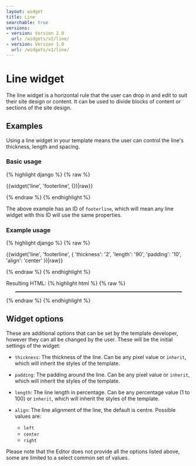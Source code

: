 ```yaml
---
layout: widget
title: Line
searchable: true
versions:
- version: Version 2.0
  url: /widgets/v2/line/
- version: Version 1.0
  url: /widgets/v1/line/
---
```


# Line widget

The line widget is a horizontal rule that the user can drop in and edit to suit their site design or content. It can be used to divide blocks of content or sections of the site design.

## Examples
Using a line widget in your template means the user can control the line's thickness, length and spacing.

### Basic usage
{% highlight django %}
{% raw %}

  {{widget('line', 'footerline', {})|raw}}

{% endraw %}
{% endhighlight %}

The above example has an ID of ```footerline```, which will mean any line widget with this ID will use the same properties.

### Example usage
{% highlight django %}
{% raw %}

  {{widget('line', 'footerline', {
    'thickness': '2',
    'length': '90',
    'padding': '10',
    'align': 'center'
  })|raw}}

{% endraw %}
{% endhighlight %}

Resulting HTML:
{% highlight html %}
{% raw %}

<div id="page-zones__template-widgets__line" data-name="line" class="widget  widget--template-widget">
  <div class="bk-line  line  widget__line  align--center">
    <hr class="rule  keyline-widget__rule" style="height: 2px; width: 90%; margin:10px auto;">
  </div>
</div>

{% endraw %}
{% endhighlight %}

## Widget options

These are additional options that can be set by the template developer, however they can all be changed by the user. These will be the initial settings of the widget:

* ```thickness```: The thickness of the line. Can be any pixel value or ```inherit```, which will inherit the styles of the template.

* ```padding```: The padding around the line. Can be any pixel value or ```inherit```, which will inherit the styles of the template.

* ```length```: The line length in percentage. Can be any percentage value (1 to 100) or ```inherit```, which will inherit the styles of the template.

* ```align```: The line alignment of the line, the default is centre. Possible values are:

  * ```left```
  * ```center```
  * ```right```

Please note that the Editor does not provide all the options listed above, some are limited to a select common set of values.
